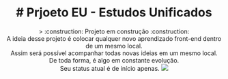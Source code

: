 <h1 align="center"> # Prjoeto EU - Estudos Unificados </h1>

<p align="center">
> :construction: Projeto em construção :construction: <br>
A ideia desse projeto é colocar qualquer novo aprendizado front-end dentro de um mesmo local. <br>
Assim será possível acompanhar todas novas ideias em um mesmo local. <br>
De toda forma, é algo em constante evolução. <br>
Seu status atual é de início apenas.
<img src="https://img.shields.io/badge/status-Em%20Desenvolvimento-yellow"/>
</p>
